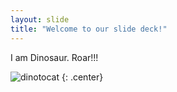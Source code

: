 ```yaml
---
layout: slide
title: "Welcome to our slide deck!"
---
```


I am Dinosaur. Roar!!!

![dinotocat](https://octodex.github.com/images/dinotocat.png)
{: .center}
